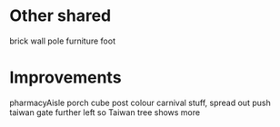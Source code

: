# Other shared
brick wall
pole
furniture foot

# Improvements
pharmacyAisle
porch cube post colour
carnival stuff, spread out
push taiwan gate further left so Taiwan tree shows more